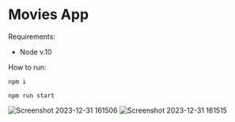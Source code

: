 # Movies App

Requirements:
* Node v.10

How to run:
```
npm i
```

```
npm run start
```
![Screenshot 2023-12-31 161506](https://github.com/MistyBlunch/moviesApp/assets/29315728/aec90d8e-41aa-41bc-b7d5-41c73dabc5b3)
![Screenshot 2023-12-31 161515](https://github.com/MistyBlunch/moviesApp/assets/29315728/57d037ea-5ce3-4abd-ac2d-62392a9a5914)
